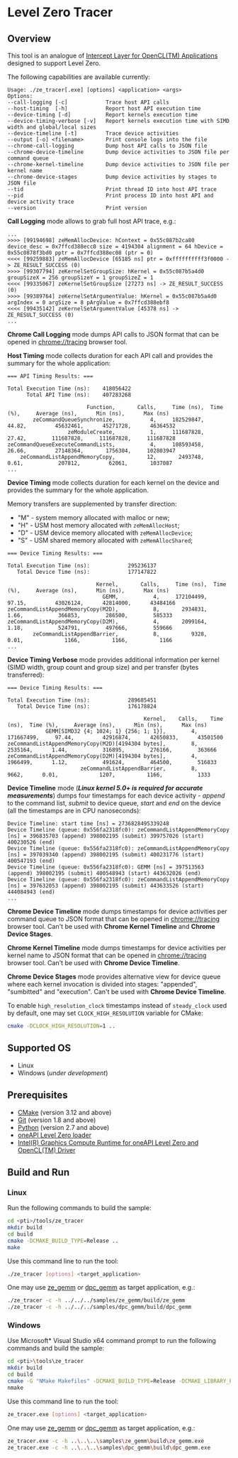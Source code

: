 # Level Zero Tracer
## Overview
This tool is an analogue of [Intercept Layer for OpenCL(TM) Applications](https://github.com/intel/opencl-intercept-layer) designed to support Level Zero.

The following capabilities are available currently:
```
Usage: ./ze_tracer[.exe] [options] <application> <args>
Options:
--call-logging [-c]            Trace host API calls
--host-timing  [-h]            Report host API execution time
--device-timing [-d]           Report kernels execution time
--device-timing-verbose [-v]   Report kernels execution time with SIMD width and global/local sizes
--device-timeline [-t]         Trace device activities
--output [-o] <filename>       Print console logs into the file
--chrome-call-logging          Dump host API calls to JSON file
--chrome-device-timeline       Dump device activities to JSON file per command queue
--chrome-kernel-timeline       Dump device activities to JSON file per kernel name
--chrome-device-stages         Dump device activities by stages to JSON file
--tid                          Print thread ID into host API trace
--pid                          Print process ID into host API and device activity trace
--version                      Print version
```

**Call Logging** mode allows to grab full host API trace, e.g.:
```
...
>>>> [99194698] zeMemAllocDevice: hContext = 0x55c087b2ca80 device_desc = 0x7ffcd388ecc0 size = 4194304 alignment = 64 hDevice = 0x55c0878f3bd0 pptr = 0x7ffcd388ec08 (ptr = 0)
<<<< [99259883] zeMemAllocDevice [65185 ns] ptr = 0xffffffffff3f0000 -> ZE_RESULT_SUCCESS (0)
>>>> [99307794] zeKernelSetGroupSize: hKernel = 0x55c087b5a4d0 groupSizeX = 256 groupSizeY = 1 groupSizeZ = 1
<<<< [99335067] zeKernelSetGroupSize [27273 ns] -> ZE_RESULT_SUCCESS (0)
>>>> [99389764] zeKernelSetArgumentValue: hKernel = 0x55c087b5a4d0 argIndex = 0 argSize = 8 pArgValue = 0x7ffcd388ebf8
<<<< [99435142] zeKernelSetArgumentValue [45378 ns] -> ZE_RESULT_SUCCESS (0)
...
```
**Chrome Call Logging** mode dumps API calls to JSON format that can be opened in [chrome://tracing](https://www.chromium.org/developers/how-tos/trace-event-profiling-tool) browser tool.

**Host Timing** mode collects duration for each API call and provides the summary for the whole application:
```
=== API Timing Results: ===

Total Execution Time (ns):    418056422
      Total API Time (ns):    407283268

                         Function,       Calls,     Time (ns),  Time (%),     Average (ns),      Min (ns),      Max (ns)
        zeCommandQueueSynchronize,           4,     182529847,     44.82,         45632461,      45271728,      46364532
                   zeModuleCreate,           1,     111687828,     27.42,        111687828,     111687828,     111687828
zeCommandQueueExecuteCommandLists,           4,     108593458,     26.66,         27148364,       1756304,     102803947
    zeCommandListAppendMemoryCopy,          12,       2493748,      0.61,           207812,         62061,       1037087
...
```
**Device Timing** mode collects duration for each kernel on the device and provides the summary for the whole application.

Memory transfers are supplemented by transfer direction:
- "M" - system memory allocated with malloc or new;
- "H" - USM host memory allocated with `zeMemAllocHost`;
- "D" - USM device memory allocated with `zeMemAllocDevice`;
- "S" - USM shared memory allocated with `zeMemAllocShared`;
```
=== Device Timing Results: ===

Total Execution Time (ns):            295236137
   Total Device Time (ns):            177147822

                            Kernel,       Calls,     Time (ns),  Time (%),     Average (ns),      Min (ns),      Max (ns)
                              GEMM,           4,     172104499,     97.15,         43026124,      42814000,      43484166
zeCommandListAppendMemoryCopy(M2D),           8,       2934831,      1.66,           366853,        286500,        585333
zeCommandListAppendMemoryCopy(D2M),           4,       2099164,      1.18,           524791,        497666,        559666
        zeCommandListAppendBarrier,           8,          9328,      0.01,             1166,          1166,          1166
...
```
**Device Timing Verbose** mode provides additional information per kernel (SIMD width, group count and group size) and per transfer (bytes transferred):
```
=== Device Timing Results: ===

Total Execution Time (ns):            289685451
   Total Device Time (ns):            176178824

                                           Kernel,    Calls,    Time (ns),  Time (%),     Average (ns),      Min (ns),      Max (ns)
            GEMM[SIMD32 {4; 1024; 1} {256; 1; 1}],        4,    171667499,     97.44,         42916874,      42650833,      43501500
zeCommandListAppendMemoryCopy(M2D)[4194304 bytes],        8,      2535164,      1.44,           316895,        276166,        363666
zeCommandListAppendMemoryCopy(D2M)[4194304 bytes],        4,      1966499,      1.12,           491624,        464500,        516833
                       zeCommandListAppendBarrier,        8,         9662,      0.01,             1207,          1166,           1333
```

**Device Timeline** mode (***Linux kernel 5.0+ is required for accurate measurements***) dumps four timestamps for each device activity - *append* to the command list, *submit* to device queue, *start* and *end* on the device (all the timestamps are in CPU nanoseconds):
```
Device Timeline: start time [ns] = 2736828495339248
Device Timeline (queue: 0x556fa2318fc0): zeCommandListAppendMemoryCopy [ns] = 396835703 (append) 398002195 (submit) 399757026 (start) 400230526 (end)
Device Timeline (queue: 0x556fa2318fc0): zeCommandListAppendMemoryCopy [ns] = 397039340 (append) 398002195 (submit) 400231776 (start) 400547193 (end)
Device Timeline (queue: 0x556fa2318fc0): GEMM [ns] = 397513563 (append) 398002195 (submit) 400548943 (start) 443632026 (end)
Device Timeline (queue: 0x556fa2318fc0): zeCommandListAppendMemoryCopy [ns] = 397632053 (append) 398002195 (submit) 443633526 (start) 444084943 (end)
...
```
**Chrome Device Timeline** mode dumps timestamps for device activities per command queue to JSON format that can be opened in [chrome://tracing](https://www.chromium.org/developers/how-tos/trace-event-profiling-tool) browser tool. Can't be used with **Chrome Kernel Timeline** and **Chrome Device Stages**.

**Chrome Kernel Timeline** mode dumps timestamps for device activities per kernel name to JSON format that can be opened in [chrome://tracing](https://www.chromium.org/developers/how-tos/trace-event-profiling-tool) browser tool. Can't be used with **Chrome Device Timeline**.

**Chrome Device Stages** mode provides alternative view for device queue where each kernel invocation is divided into stages: "appended", "sumbitted" and "execution". Can't be used with **Chrome Device Timeline**.

To enable `high_resolution_clock` timestamps instead of `steady_clock` used by default, one may set `CLOCK_HIGH_RESOLUTION` variable for CMake:
```sh
cmake -DCLOCK_HIGH_RESOLUTION=1 ..
```

## Supported OS
- Linux
- Windows (*under development*)

## Prerequisites
- [CMake](https://cmake.org/) (version 3.12 and above)
- [Git](https://git-scm.com/) (version 1.8 and above)
- [Python](https://www.python.org/) (version 2.7 and above)
- [oneAPI Level Zero loader](https://github.com/oneapi-src/level-zero)
- [Intel(R) Graphics Compute Runtime for oneAPI Level Zero and OpenCL(TM) Driver](https://github.com/intel/compute-runtime)

## Build and Run
### Linux
Run the following commands to build the sample:
```sh
cd <pti>/tools/ze_tracer
mkdir build
cd build
cmake -DCMAKE_BUILD_TYPE=Release ..
make
```
Use this command line to run the tool:
```sh
./ze_tracer [options] <target_application>
```
One may use [ze_gemm](../../samples/ze_gemm) or [dpc_gemm](../../samples/dpc_gemm) as target application, e.g.:
```sh
./ze_tracer -c -h ../../../samples/ze_gemm/build/ze_gemm
./ze_tracer -c -h ../../../samples/dpc_gemm/build/dpc_gemm
```
### Windows
Use Microsoft* Visual Studio x64 command prompt to run the following commands and build the sample:
```sh
cd <pti>\tools\ze_tracer
mkdir build
cd build
cmake -G "NMake Makefiles" -DCMAKE_BUILD_TYPE=Release -DCMAKE_LIBRARY_PATH=<level_zero_loader>\lib -DCMAKE_INCLUDE_PATH=<level_zero_loader>\include ..
nmake
```
Use this command line to run the tool:
```sh
ze_tracer.exe [options] <target_application>
```
One may use [ze_gemm](../../samples/ze_gemm) or [dpc_gemm](../../samples/dpc_gemm) as target application, e.g.:
```sh
ze_tracer.exe -c -h ..\..\..\samples\ze_gemm\build\ze_gemm.exe
ze_tracer.exe -c -h ..\..\..\samples\dpc_gemm\build\dpc_gemm.exe
```